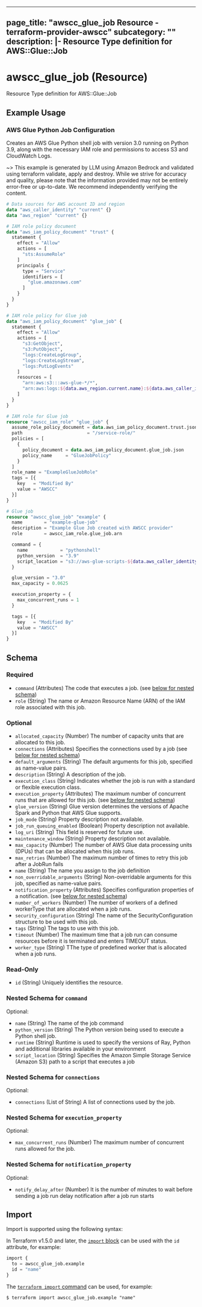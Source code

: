 
---
page_title: "awscc_glue_job Resource - terraform-provider-awscc"
subcategory: ""
description: |-
  Resource Type definition for AWS::Glue::Job
---

# awscc_glue_job (Resource)

Resource Type definition for AWS::Glue::Job

## Example Usage

### AWS Glue Python Job Configuration

Creates an AWS Glue Python shell job with version 3.0 running on Python 3.9, along with the necessary IAM role and permissions to access S3 and CloudWatch Logs.

~> This example is generated by LLM using Amazon Bedrock and validated using terraform validate, apply and destroy. While we strive for accuracy and quality, please note that the information provided may not be entirely error-free or up-to-date. We recommend independently verifying the content.

```terraform
# Data sources for AWS account ID and region
data "aws_caller_identity" "current" {}
data "aws_region" "current" {}

# IAM role policy document
data "aws_iam_policy_document" "trust" {
  statement {
    effect = "Allow"
    actions = [
      "sts:AssumeRole"
    ]
    principals {
      type = "Service"
      identifiers = [
        "glue.amazonaws.com"
      ]
    }
  }
}

# IAM role policy for Glue job
data "aws_iam_policy_document" "glue_job" {
  statement {
    effect = "Allow"
    actions = [
      "s3:GetObject",
      "s3:PutObject",
      "logs:CreateLogGroup",
      "logs:CreateLogStream",
      "logs:PutLogEvents"
    ]
    resources = [
      "arn:aws:s3:::aws-glue-*/*",
      "arn:aws:logs:${data.aws_region.current.name}:${data.aws_caller_identity.current.account_id}:log-group:/aws-glue/*"
    ]
  }
}

# IAM role for Glue job
resource "awscc_iam_role" "glue_job" {
  assume_role_policy_document = data.aws_iam_policy_document.trust.json
  path                        = "/service-role/"
  policies = [
    {
      policy_document = data.aws_iam_policy_document.glue_job.json
      policy_name     = "GlueJobPolicy"
    }
  ]
  role_name = "ExampleGlueJobRole"
  tags = [{
    key   = "Modified By"
    value = "AWSCC"
  }]
}

# Glue job
resource "awscc_glue_job" "example" {
  name        = "example-glue-job"
  description = "Example Glue Job created with AWSCC provider"
  role        = awscc_iam_role.glue_job.arn

  command = {
    name            = "pythonshell"
    python_version  = "3.9"
    script_location = "s3://aws-glue-scripts-${data.aws_caller_identity.current.account_id}-${data.aws_region.current.name}/example-script.py"
  }

  glue_version = "3.0"
  max_capacity = 0.0625

  execution_property = {
    max_concurrent_runs = 1
  }

  tags = [{
    key   = "Modified By"
    value = "AWSCC"
  }]
}
```

<!-- schema generated by tfplugindocs -->
## Schema

### Required

- `command` (Attributes) The code that executes a job. (see [below for nested schema](#nestedatt--command))
- `role` (String) The name or Amazon Resource Name (ARN) of the IAM role associated with this job.

### Optional

- `allocated_capacity` (Number) The number of capacity units that are allocated to this job.
- `connections` (Attributes) Specifies the connections used by a job (see [below for nested schema](#nestedatt--connections))
- `default_arguments` (String) The default arguments for this job, specified as name-value pairs.
- `description` (String) A description of the job.
- `execution_class` (String) Indicates whether the job is run with a standard or flexible execution class.
- `execution_property` (Attributes) The maximum number of concurrent runs that are allowed for this job. (see [below for nested schema](#nestedatt--execution_property))
- `glue_version` (String) Glue version determines the versions of Apache Spark and Python that AWS Glue supports.
- `job_mode` (String) Property description not available.
- `job_run_queuing_enabled` (Boolean) Property description not available.
- `log_uri` (String) This field is reserved for future use.
- `maintenance_window` (String) Property description not available.
- `max_capacity` (Number) The number of AWS Glue data processing units (DPUs) that can be allocated when this job runs.
- `max_retries` (Number) The maximum number of times to retry this job after a JobRun fails
- `name` (String) The name you assign to the job definition
- `non_overridable_arguments` (String) Non-overridable arguments for this job, specified as name-value pairs.
- `notification_property` (Attributes) Specifies configuration properties of a notification. (see [below for nested schema](#nestedatt--notification_property))
- `number_of_workers` (Number) The number of workers of a defined workerType that are allocated when a job runs.
- `security_configuration` (String) The name of the SecurityConfiguration structure to be used with this job.
- `tags` (String) The tags to use with this job.
- `timeout` (Number) The maximum time that a job run can consume resources before it is terminated and enters TIMEOUT status.
- `worker_type` (String) TThe type of predefined worker that is allocated when a job runs.

### Read-Only

- `id` (String) Uniquely identifies the resource.

<a id="nestedatt--command"></a>
### Nested Schema for `command`

Optional:

- `name` (String) The name of the job command
- `python_version` (String) The Python version being used to execute a Python shell job.
- `runtime` (String) Runtime is used to specify the versions of Ray, Python and additional libraries available in your environment
- `script_location` (String) Specifies the Amazon Simple Storage Service (Amazon S3) path to a script that executes a job


<a id="nestedatt--connections"></a>
### Nested Schema for `connections`

Optional:

- `connections` (List of String) A list of connections used by the job.


<a id="nestedatt--execution_property"></a>
### Nested Schema for `execution_property`

Optional:

- `max_concurrent_runs` (Number) The maximum number of concurrent runs allowed for the job.


<a id="nestedatt--notification_property"></a>
### Nested Schema for `notification_property`

Optional:

- `notify_delay_after` (Number) It is the number of minutes to wait before sending a job run delay notification after a job run starts

## Import

Import is supported using the following syntax:

In Terraform v1.5.0 and later, the [`import` block](https://developer.hashicorp.com/terraform/language/import) can be used with the `id` attribute, for example:

```terraform
import {
  to = awscc_glue_job.example
  id = "name"
}
```

The [`terraform import` command](https://developer.hashicorp.com/terraform/cli/commands/import) can be used, for example:

```shell
$ terraform import awscc_glue_job.example "name"
```
